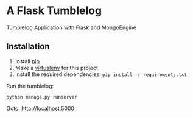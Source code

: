 A Flask Tumblelog
=================

Tumblelog Application with Flask and MongoEngine

Installation
------------

  1. Install [pip](http://www.pip-installer.org/en/latest/installing.html)
  2. Make a [virtualenv](http://virtualenvwrapper.readthedocs.org/en/latest/#introduction) for this project
  3. Install the required dependencies: `pip install -r requirements.txt`

Run the tumblelog:
   
    python manage.py runserver

Goto: [http://localhost:5000](http://localhost:5000)
